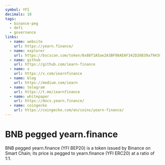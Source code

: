 ```yaml
---
symbol: YFI
decimals: 18
tags:
  - binance-peg
  - defi
  - governance
links:
  - name: website
    url: https://yearn.finance/
  - name: explorer
    url: https://bscscan.com/token/0x88f1A5ae2A3BF98AEAF342D26B30a79438c9142e
  - name: github
    url: https://github.com/iearn-finance
  - name: x
    url: https://x.com/iearnfinance
  - name: blog
    url: https://medium.com/iearn
  - name: telegram
    url: https://t.me/iearnfinance
  - name: whitepaper
    url: https://docs.yearn.finance/
  - name: coingecko
    url: https://coingecko.com/en/coins/yearn-finance/
---
```


# BNB pegged yearn.finance

BNB pegged yearn.finance (YFI BEP20) is a token issued by Binance on Smart Chain; its price is pegged to yearn.finance (YFI ERC20) at a ratio of 1:1.
